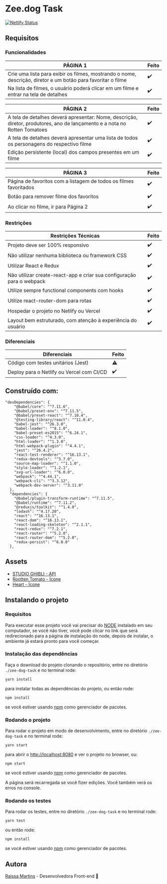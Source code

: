 # Zee.dog Task 

[![Netlify Status](https://api.netlify.com/api/v1/badges/abe83ae3-2d9e-4198-aa3f-8b52ce49aac4/deploy-status)](https://app.netlify.com/sites/zee-dog-task/deploys) 

## Requisitos 

### Funcionalidades

PÁGINA 1 | Feito
------------ | ------
Crie uma lista para exibir os filmes, mostrando o nome, descrição, diretor e um botão para favoritar o filme | ✔️
Na lista de filmes, o usuário poderá clicar em um filme e entrar na tela de detalhes | ✔️

PÁGINA 2 | Feito
------------ | ------
A tela de detalhes deverá apresentar: Nome, descrição, diretor, produtores, ano de lançamento e a nota no Rotten Tomatoes | ✔️
A tela de detalhes deverá apresentar uma lista de todos os personagens do respectivo filme | ✔️
Edição persistente (local) dos campos presentes em um filme | ✔️

PÁGINA 3 | Feito
------------ | ------
Página de favoritos com a listagem de todos os filmes favoritados | ✔️
Botão para remover filme dos favoritos | ✔️
Ao clicar no filme, ir para Página 2 | ✔️

### Restrições

Restrições Técnicas | Feito
------------ | ------
Projeto deve ser 100% responsivo | ✔️
Não utilizar nenhuma biblioteca ou framework CSS | ✔️
Utilizar React e Redux | ✔️
Não utilizar create-react-app e criar sua configuração para o webpack | ✔️
Utilize sempre functional components com hooks | ✔️
Utilize react-router-dom para rotas | ✔️
Hospedar o projeto no Netlify ou Vercel | ✔️
Layout bem estruturado, com atenção à experiência do usuário | ✔️

### Diferenciais

Diferenciais | Feito
---------- | ------
Código com testes unitários (Jest) | ⚠️
Deploy para o Netlify ou Vercel com CI/CD | ✔️

## Construído com:

```
"devDependencies": {
    "@babel/core": "^7.11.6",
    "@babel/preset-env": "^7.11.5",
    "@babel/preset-react": "^7.10.4",
    "@testing-library/react": "^11.0.4",
    "babel-jest": "^26.3.0",
    "babel-loader": "^8.1.0",
    "babel-preset-es2015": "^6.24.1",
    "css-loader": "^4.3.0",
    "html-loader": "^1.3.0",
    "html-webpack-plugin": "^4.4.1",
    "jest": "^26.4.2",
    "react-test-renderer": "^16.13.1",
    "redux-devtools": "^3.7.0",
    "source-map-loader": "^1.1.0",
    "style-loader": "^1.2.1",
    "svg-url-loader": "^6.0.0",
    "webpack": "^4.44.1",
    "webpack-cli": "^3.3.12",
    "webpack-dev-server": "^3.11.0"
  },
  "dependencies": {
    "@babel/plugin-transform-runtime": "^7.11.5",
    "@babel/runtime": "^7.11.2",
    "@reduxjs/toolkit": "^1.4.0",
    "lodash": "^4.17.20",
    "react": "^16.13.1",
    "react-dom": "^16.13.1",
    "react-loading-skeleton": "^2.1.1",
    "react-redux": "^7.2.1",
    "react-router": "^5.2.0",
    "react-router-dom": "^5.2.0",
    "redux-persist": "^6.0.0"
  },
```

## Assets

- [STUDIO GHIBLI - API](https://ghibliapi.herokuapp.com/#) 
- [Rootten Tomato - Ícone](https://commons.wikimedia.org/wiki/File:Rotten_Tomatoes.svg)
- [Heart - Ícone](https://www.flaticon.com/free-icon/like_148836)

## Instalando o projeto

### Requisitos

Para executar esse projeto você vai precisar do [NODE](https://nodejs.org/en/) instalado em seu computador, se você não tiver, você pode clicar no link que será redirecionado para a página de instalação do node, depois de instalar, o ambiente já estará pronto para você começar.

### Instalação das dependências

Faça o download do projeto clonando o repositório, entre no diretório `./zee-dog-task` e no terminal rode:

```
yarn install
```

para instalar todas as dependências do projeto, ou então rode:

```
npm install
```
se você estiver usando [npm](https://www.npmjs.com/) como gerenciador de pacotes.

### Rodando o projeto

Para rodar o projeto em modo de desenvolvimento, entre no diretório `./zee-dog-task` e no terminal rode:

```
yarn start
```

para abrir o [http://localhost:8080](http://localhost:8080) e ver o projeto no browser, ou:

```
npm start
```

se você estiver usando [npm](https://www.npmjs.com/) como gerenciador de pacotes.

A página será recarregada se você fizer edições. Você também verá os erros no console.

### Rodando os testes

Para rodar os testes, entre no diretório `./zee-dog-task` e no terminal rode:

```
yarn test
```

ou então rode:

```
npm install
```
se você estiver usando [npm](https://www.npmjs.com/) como gerenciador de pacotes.

## Autora

[Raissa Martins](https://www.linkedin.com/in/raissamartinsmenezes/) - Desenvolvedora Front-end 🖤




